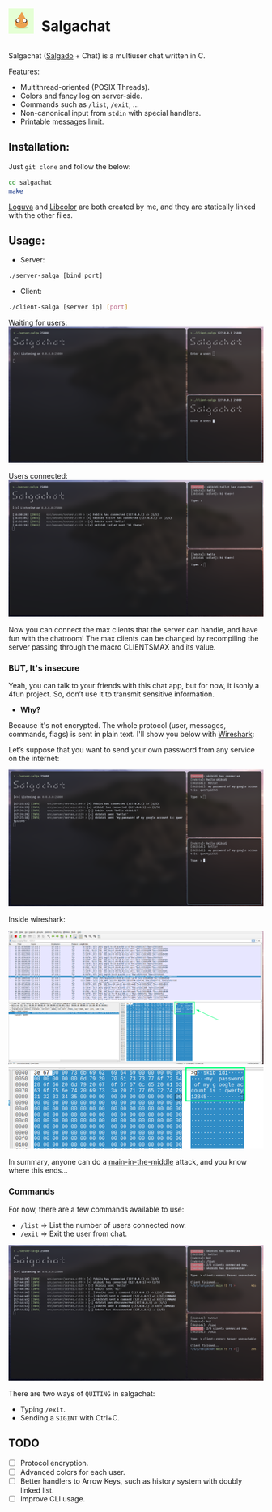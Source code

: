 <div style="display: flex; justify-content: flex-start; align-items: center; gap: 15px; flex-direction: row;">
    <img width="50" heigth="50" src="./assets/coxinha.png">
    <h1>Salgachat</h1>
</div>

Salgachat ([Salgado](https://pt.wikipedia.org/wiki/Salgado_(comida)) + Chat) is a multiuser chat written in C.

Features:
- Multithread-oriented (POSIX Threads).
- Colors and fancy log on server-side.
- Commands such as `/list`, `/exit`, ...
- Non-canonical input from `stdin` with special handlers.
- Printable messages limit.

## Installation:

Just `git clone` and follow the below:

```bash
cd salgachat
make
```
[Loguva](https://github.com/febits/loguva) and [Libcolor](https://github.com/febits/libcolor) are both created by me, and they are statically linked with the other files.

## Usage:

- Server:
```bash
./server-salga [bind port]
```
- Client:
```bash
./client-salga [server ip] [port]
```
Waiting for users:
![Salgachat Waiting Users](./assets/1.png)

Users connected:
![Salgachat Users Connected](./assets/2.png)

Now you can connect the max clients that the server can handle, and have fun with the chatroom! The max clients can be changed by recompiling the server passing through the macro CLIENTSMAX and its value.

### BUT, It's insecure

Yeah, you can talk to your friends with this chat app, but for now, it isonly a 4fun project. So, don’t use it to transmit sensitive information.

- **Why?**

Because it's not encrypted. The whole protocol (user, messages, commands, flags) is sent in plain text. I'll show you below with [Wireshark](https://pt.wikipedia.org/wiki/Wireshark):

Let’s suppose that you want to send your own password from any service on the internet:

![Password of google account](./assets/5.png)

Inside wireshark:

![Zoom out wireshark](./assets/3.png)
![Zoom in wireshark](./assets/4.png)

In summary, anyone can do a [main-in-the-middle](https://en.wikipedia.org/wiki/Man-in-the-middle_attack) attack, and you know where this ends...

### Commands

For now, there are a few commands available to use:

- `/list` => List the number of users connected now.
- `/exit` => Exit the user from chat.

![Salgachat commands](./assets/6.png)

There are two ways of `QUITING` in salgachat:
- Typing `/exit`.
- Sending a `SIGINT` with Ctrl+C.

## TODO
- [ ] Protocol encryption.
- [ ] Advanced colors for each user.
- [ ] Better handlers to Arrow Keys, such as history system with doubly linked list.
- [ ] Improve CLI usage.
